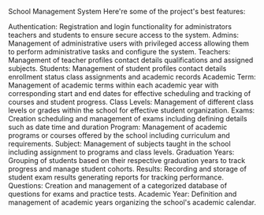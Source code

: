 School Management System
Here're some of the project's best features:

Authentication: Registration and login functionality for administrators teachers and students to ensure secure access to the system.
Admins: Management of administrative users with privileged access allowing them to perform administrative tasks and configure the system.
Teachers: Management of teacher profiles contact details qualifications and assigned subjects.
Students: Management of student profiles contact details enrollment status class assignments and academic records
Academic Term: Management of academic terms within each academic year with corresponding start and end dates for effective scheduling and tracking of courses and student progress.
Class Levels: Management of different class levels or grades within the school for effective student organization.
Exams: Creation scheduling and management of exams including defining details such as date time and duration
Program: Management of academic programs or courses offered by the school including curriculum and requirements.
Subject: Management of subjects taught in the school including assignment to programs and class levels.
Graduation Years: Grouping of students based on their respective graduation years to track progress and manage student cohorts.
Results: Recording and storage of student exam results generating reports for tracking performance.
Questions: Creation and management of a categorized database of questions for exams and practice tests.
Academic Year: Definition and management of academic years organizing the school's academic calendar.
